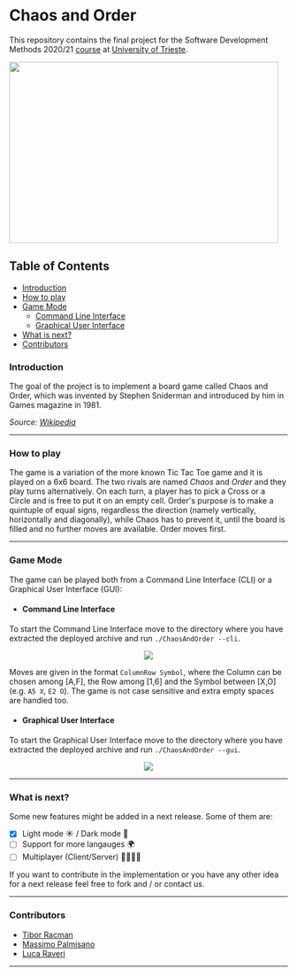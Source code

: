 # Chaos and Order

This repository contains the final project for the Software Development Methods 2020/21 [course](https://corsi.units.it/en/sm34/teaching-unit/software-development-methods-567sm-2020-pds0-2018-ord-2018-common) at [University of Trieste](https://www.units.it/en).

<p>
<img src="https://github.com/RacmanT/ChaosAndOrder/blob/main/screenshots/Logo.png" height="328" width="487">
</p>

## Table of Contents

- [Introduction](#introduction)
- [How to play](#how-to-play)
- [Game Mode](#game-mode)
    - [Command Line Interface](#command-line-interface)
    - [Graphical User Interface](#graphical-user-interface)
- [What is next?](#what-is-next)
- [Contributors](#contributors)



### Introduction

The goal of the project is to implement a board game called Chaos and Order, which was invented by Stephen Sniderman and introduced by him in Games magazine in 1981.

_Source: [Wikipedia](https://en.wikipedia.org/wiki/Order_and_Chaos)_

---

### How to play

The game is a variation of the more known Tic Tac Toe game and it is played on a 6x6 board. The two rivals are named _Chaos_ and _Order_ and they play turns alternatively. On each turn, a player has to pick a Cross or a Circle and is free to put it on an empty cell. Order's purpose is to make a quintuple of equal signs, regardless the direction (namely vertically, horizontally and diagonally), while Chaos has to prevent it, until the board is filled and no further moves are available.
Order moves first.

---


### Game Mode


The game can be played both from a Command Line Interface (CLI) or a Graphical User Interface (GUI):

- #### Command Line Interface

To start the Command Line Interface move to the directory where you have extracted the deployed archive and run `./ChaosAndOrder --cli`.

<p align="center">
<img src="https://github.com/RacmanT/ChaosAndOrder/blob/main/screenshots/CLI_1.png">
</p>

Moves are given in the format `ColumnRow Symbol`, where the Column can be chosen among [A,F], the Row among [1,6] and the Symbol between [X,O] (e.g. `A5 X`, `E2 O`). The game is not case sensitive and extra empty spaces are handled too.

- #### Graphical User Interface

To start the Graphical User Interface move to the directory where you have extracted the deployed archive and run `./ChaosAndOrder --gui`.

<p align="center">
<img src="https://github.com/RacmanT/ChaosAndOrder/blob/main/screenshots/GUI_1.gif">
</p>


---

### What is next?

Some new features might be added in a next release. Some of them are:

- [x] Light mode :sunny: / Dark mode :crescent_moon:
- [ ] Support for more langauges :earth_africa:
- [ ] Multiplayer (Client/Server) :family_man_man_girl_boy:

If you want to contribute in the implementation or you have any other idea for a next release feel free to fork and / or contact us.


---

### Contributors

- [Tibor Racman](https://github.com/RacmanT)
- [Massimo Palmisano](https://github.com/PalMassimo)
- [Luca Raveri](https://github.com/LucaRaveri)

---
